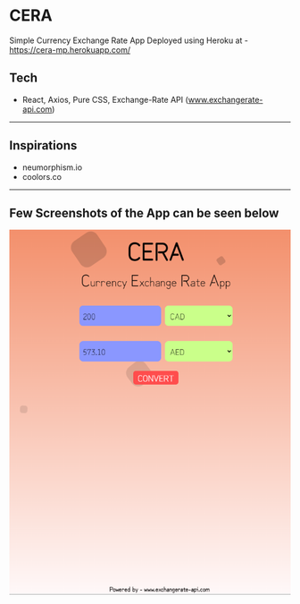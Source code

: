 # CERA
Simple Currency Exchange Rate App
Deployed using Heroku at - https://cera-mp.herokuapp.com/

## Tech
- React, Axios, Pure CSS, Exchange-Rate API (www.exchangerate-api.com)
------
## Inspirations
- neumorphism.io
- coolors.co

------
## Few Screenshots of the App can be seen below
![1](https://github.com/pandyama/CERA/blob/master/s1.PNG)
